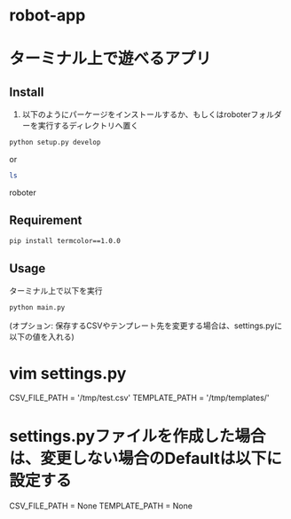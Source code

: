 # robot-app
ターミナル上で遊べるアプリ
====

## Install

1. 以下のようにパーケージをインストールするか、もしくはroboterフォルダーを実行するディレクトリへ置く
```bash
python setup.py develop
```

or

```bash
ls
```
roboter


## Requirement
```bash
pip install termcolor==1.0.0
```

## Usage

ターミナル上で以下を実行
```bash
python main.py
```

(オプション: 保存するCSVやテンプレート先を変更する場合は、settings.pyに以下の値を入れる)
# vim settings.py
CSV_FILE_PATH = '/tmp/test.csv'
TEMPLATE_PATH = '/tmp/templates/'

# settings.pyファイルを作成した場合は、変更しない場合のDefaultは以下に設定する
CSV_FILE_PATH = None
TEMPLATE_PATH = None
